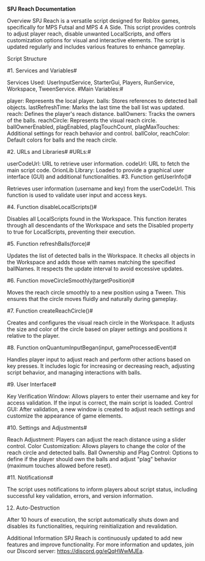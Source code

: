 **SPJ Reach Documentation**



Overview
SPJ Reach is a versatile script designed for Roblox games, specifically for MPS Futsal and MPS 4 A Side. This script provides controls to adjust player reach, disable unwanted LocalScripts, and offers customization options for visual and interactive elements. The script is updated regularly and includes various features to enhance gameplay.

Script Structure

#1. Services and Variables#

Services Used: UserInputService, StarterGui, Players, RunService, Workspace, TweenService.
#Main Variables:#

player: Represents the local player.
balls: Stores references to detected ball objects.
lastRefreshTime: Marks the last time the ball list was updated.
reach: Defines the player's reach distance.
ballOwners: Tracks the owners of the balls.
reachCircle: Represents the visual reach circle.
ballOwnerEnabled, plagEnabled, plagTouchCount, plagMaxTouches: Additional settings for reach behavior and control.
ballColor, reachColor: Default colors for balls and the reach circle.

#2. URLs and Libraries#
#URLs:#

userCodeUrl: URL to retrieve user information.
codeUrl: URL to fetch the main script code.
OrionLib Library: Loaded to provide a graphical user interface (GUI) and additional functionalities.
#3. Function getUserInfo()#

Retrieves user information (username and key) from the userCodeUrl. This function is used to validate user input and access keys.

#4. Function disableLocalScripts()#

Disables all LocalScripts found in the Workspace. This function iterates through all descendants of the Workspace and sets the Disabled property to true for LocalScripts, preventing their execution.

#5. Function refreshBalls(force)#

Updates the list of detected balls in the Workspace. It checks all objects in the Workspace and adds those with names matching the specified ballNames. It respects the update interval to avoid excessive updates.

#6. Function moveCircleSmoothly(targetPosition)#

Moves the reach circle smoothly to a new position using a Tween. This ensures that the circle moves fluidly and naturally during gameplay.

#7. Function createReachCircle()#

Creates and configures the visual reach circle in the Workspace. It adjusts the size and color of the circle based on player settings and positions it relative to the player.

#8. Function onQuantumInputBegan(input, gameProcessedEvent)#

Handles player input to adjust reach and perform other actions based on key presses. It includes logic for increasing or decreasing reach, adjusting script behavior, and managing interactions with balls.

#9. User Interface#

Key Verification Window: Allows players to enter their username and key for access validation. If the input is correct, the main script is loaded.
Control GUI: After validation, a new window is created to adjust reach settings and customize the appearance of game elements.

#10. Settings and Adjustments#

Reach Adjustment: Players can adjust the reach distance using a slider control.
Color Customization: Allows players to change the color of the reach circle and detected balls.
Ball Ownership and Plag Control: Options to define if the player should own the balls and adjust "plag" behavior (maximum touches allowed before reset).

#11. Notifications#

The script uses notifications to inform players about script status, including successful key validation, errors, and version information.

12. Auto-Destruction

After 10 hours of execution, the script automatically shuts down and disables its functionalities, requiring reinitialization and revalidation.

Additional Information
SPJ Reach is continuously updated to add new features and improve functionality. For more information and updates, join our Discord server: https://discord.gg/eQqHWwMJEa.
